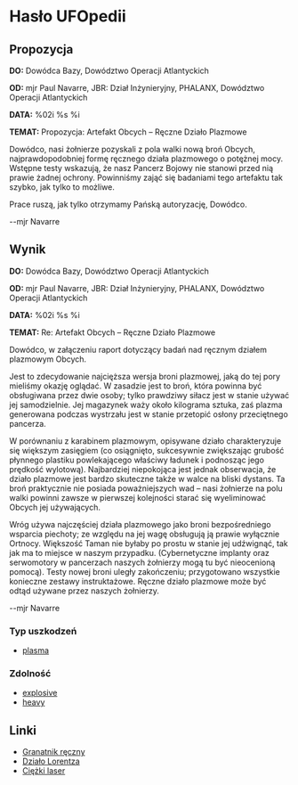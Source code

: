 # Hasło UFOpedii

## Propozycja

**DO:** Dowódca Bazy, Dowództwo Operacji Atlantyckich

**OD:** mjr Paul Navarre, JBR: Dział Inżynieryjny, PHALANX, Dowództwo
Operacji Atlantyckich

**DATA:** %02i %s %i

**TEMAT:** Propozycja: Artefakt Obcych – Ręczne Działo Plazmowe

Dowódco, nasi żołnierze pozyskali z pola walki nową broń Obcych,
najprawdopodobniej formę ręcznego działa plazmowego o potężnej mocy.
Wstępne testy wskazują, że nasz Pancerz Bojowy nie stanowi przed nią
prawie żadnej ochrony. Powinniśmy zająć się badaniami tego artefaktu tak
szybko, jak tylko to możliwe.

Prace ruszą, jak tylko otrzymamy Pańską autoryzację, Dowódco.

--mjr Navarre

## Wynik

**DO:** Dowódca Bazy, Dowództwo Operacji Atlantyckich

**OD:** mjr Paul Navarre, JBR: Dział Inżynieryjny, PHALANX, Dowództwo
Operacji Atlantyckich

**DATA:** %02i %s %i

**TEMAT:** Re: Artefakt Obcych – Ręczne Działo Plazmowe

Dowódco, w załączeniu raport dotyczący badań nad ręcznym działem
plazmowym Obcych.

Jest to zdecydowanie najcięższa wersja broni plazmowej, jaką do tej pory
mieliśmy okazję oglądać. W zasadzie jest to broń, która powinna być
obsługiwana przez dwie osoby; tylko prawdziwy siłacz jest w stanie
używać jej samodzielnie. Jej magazynek waży około kilograma sztuka, zaś
plazma generowana podczas wystrzału jest w stanie przetopić osłony
przeciętnego pancerza.

W porównaniu z karabinem plazmowym, opisywane działo charakteryzuje się
większym zasięgiem (co osiągnięto, sukcesywnie zwiększając grubość
płynnego plastiku powlekającego właściwy ładunek i podnosząc jego
prędkość wylotową). Najbardziej niepokojąca jest jednak obserwacja, że
działo plazmowe jest bardzo skuteczne także w walce na bliski dystans.
Ta broń praktycznie nie posiada poważniejszych wad – nasi żołnierze na
polu walki powinni zawsze w pierwszej kolejności starać się wyeliminować
Obcych jej używających.

Wróg używa najczęściej działa plazmowego jako broni bezpośredniego
wsparcia piechoty; ze względu na jej wagę obsługują ją prawie wyłącznie
Ortnocy. Większość Taman nie byłaby po prostu w stanie jej udźwignąć,
tak jak ma to miejsce w naszym przypadku. (Cybernetyczne implanty oraz
serwomotory w pancerzach naszych żołnierzy mogą tu być nieocenioną
pomocą). Testy nowej broni uległy zakończeniu; przygotowano wszystkie
konieczne zestawy instruktażowe. Ręczne działo plazmowe może być odtąd
używane przez naszych żołnierzy.

--mjr Navarre

### Typ uszkodzeń

- [plasma](Damage/plasma "wikilink")

### Zdolność

- [explosive](Skills/explosive "wikilink")
- [heavy](Skills/heavy "wikilink")

## Linki

- [Granatnik
  ręczny](Ekwipunek/Broń_podstawowa/Granatnik_ręczny "wikilink")
- [Działo
  Lorentza](Ekwipunek/Broń_podstawowa/Działo_Lorentza "wikilink")
- [Ciężki laser](Ekwipunek/Broń_podstawowa/Ciężki_laser "wikilink")
